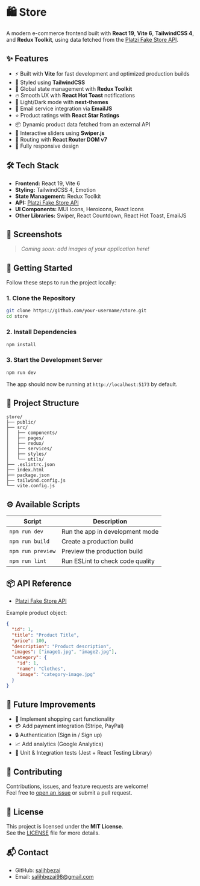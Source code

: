 # 🛍️ Store

A modern e-commerce frontend built with **React 19**, **Vite 6**, **TailwindCSS 4**, and **Redux Toolkit**, using data fetched from the [Platzi Fake Store API](https://fakeapi.platzi.com/en/rest/products/).

## ✨ Features

- ⚡ Built with **Vite** for fast development and optimized production builds
- 🎨 Styled using **TailwindCSS**
- 🛒 Global state management with **Redux Toolkit**
- 🔥 Smooth UX with **React Hot Toast** notifications
- 🌙 Light/Dark mode with **next-themes**
- 📧 Email service integration via **EmailJS**
- ⭐ Product ratings with **React Star Ratings**
- 📦 Dynamic product data fetched from an external API
- 🎠 Interactive sliders using **Swiper.js**
- 🔄 Routing with **React Router DOM v7**
- 🚀 Fully responsive design

## 🛠️ Tech Stack

- **Frontend:** React 19, Vite 6
- **Styling:** TailwindCSS 4, Emotion
- **State Management:** Redux Toolkit
- **API:** [Platzi Fake Store API](https://fakeapi.platzi.com/en/rest/products/)
- **UI Components:** MUI Icons, Heroicons, React Icons
- **Other Libraries:** Swiper, React Countdown, React Hot Toast, EmailJS

## 📸 Screenshots

> _Coming soon: add images of your application here!_

## 🚀 Getting Started

Follow these steps to run the project locally:

### 1. Clone the Repository

```bash
git clone https://github.com/your-username/store.git
cd store
```

### 2. Install Dependencies

```bash
npm install
```

### 3. Start the Development Server

```bash
npm run dev
```

The app should now be running at `http://localhost:5173` by default.

## 📂 Project Structure

```
store/
├── public/
├── src/
│   ├── components/
│   ├── pages/
│   ├── redux/
│   ├── services/
│   ├── styles/
│   └── utils/
├── .eslintrc.json
├── index.html
├── package.json
├── tailwind.config.js
└── vite.config.js
```

## ⚙️ Available Scripts

| Script            | Description                      |
| ----------------- | -------------------------------- |
| `npm run dev`     | Run the app in development mode  |
| `npm run build`   | Create a production build        |
| `npm run preview` | Preview the production build     |
| `npm run lint`    | Run ESLint to check code quality |

## 📦 API Reference

- [Platzi Fake Store API](https://fakeapi.platzi.com/en/rest/products/)

Example product object:

```json
{
  "id": 1,
  "title": "Product Title",
  "price": 100,
  "description": "Product description",
  "images": ["image1.jpg", "image2.jpg"],
  "category": {
    "id": 1,
    "name": "Clothes",
    "image": "category-image.jpg"
  }
}
```

## 🧪 Future Improvements

- 🛒 Implement shopping cart functionality
- 💳 Add payment integration (Stripe, PayPal)
- 🔒 Authentication (Sign in / Sign up)
- 📈 Add analytics (Google Analytics)
- 📝 Unit & Integration tests (Jest + React Testing Library)

## 🤝 Contributing

Contributions, issues, and feature requests are welcome!  
Feel free to [open an issue](https://github.com/your-username/store/issues) or submit a pull request.

## 📃 License

This project is licensed under the **MIT License**.  
See the [LICENSE](LICENSE) file for more details.

## 📬 Contact

- GitHub: [salihbezai](https://github.com/salihbezai)
- Email: salihbezai98@gmail.com
